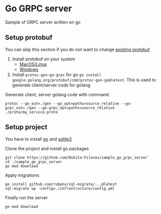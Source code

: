 # Go GRPC server

Sample of GRPC server written on go

## Setup protobuf

You can skip this section if you do not want to
change [existing protobuf](https://github.com/Nikita-Filonov/sample_go_grpc_server/blob/main/proto/articles_service.proto)

1. Install protobuf on your system
    - [MacOS/Linux](https://grpc.io/docs/protoc-installation/)
    - [Windows](https://www.geeksforgeeks.org/how-to-install-protocol-buffers-on-windows/)
2. Install `protoc-gen-go-grpc` for go `go install google.golang.org/protobuf/cmd/protoc-gen-go@latest`. This is used
   to generate client/server code for golang

Generate client, server golang code with command:

```shell
protoc --go_out=./gen --go_opt=paths=source_relative --go-grpc_out=./gen --go-grpc_opt=paths=source_relative ./proto/my_service.proto
```

## Setup project

You have to install [go](https://go.dev/doc/install)
and [sqlite3](https://www.tutorialspoint.com/sqlite/sqlite_installation.htm)

Clone the project and install go packages

```shell
git clone https://github.com/Nikita-Filonov/sample_go_grpc_server`
cd ./sample_go_grpc_server
go mod download
```

Apply migrations

```shell
go install github.com/rubenv/sql-migrate/...@latest
sql-migrate up -config=./infrastructure/config.yml
```

Finally run the server

```shell
go mod download
```